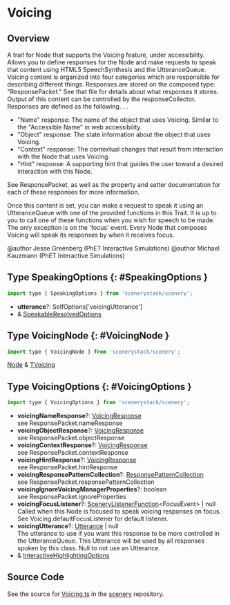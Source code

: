 # Voicing

## Overview

A trait for Node that supports the Voicing feature, under accessibility. Allows you to define responses for the Node
and make requests to speak that content using HTML5 SpeechSynthesis and the UtteranceQueue. Voicing content is
organized into four categories which are responsible for describing different things. Responses are stored on the
composed type: "ResponsePacket." See that file for details about what responses it stores. Output of this content
can be controlled by the responseCollector. Responses are defined as the following. . .

- "Name" response: The name of the object that uses Voicing. Similar to the "Accessible Name" in web accessibility.
- "Object" response: The state information about the object that uses Voicing.
- "Context" response: The contextual changes that result from interaction with the Node that uses Voicing.
- "Hint" response: A supporting hint that guides the user toward a desired interaction with this Node.

See ResponsePacket, as well as the property and setter documentation for each of these responses for more
information.

Once this content is set, you can make a request to speak it using an UtteranceQueue with one of the provided
functions in this Trait. It is up to you to call one of these functions when you wish for speech to be made. The only
exception is on the 'focus' event. Every Node that composes Voicing will speak its responses by when it
receives focus.

@author Jesse Greenberg (PhET Interactive Simulations)
@author Michael Kauzmann (PhET Interactive Simulations)

## Type SpeakingOptions {: #SpeakingOptions }


```js
import type { SpeakingOptions } from 'scenerystack/scenery';
```


- **utterance**?: SelfOptions['voicingUtterance']
- &amp; [SpeakableResolvedOptions](../utterance-queue/ResponsePacket.md#SpeakableResolvedOptions)




## Type VoicingNode {: #VoicingNode }


```js
import type { VoicingNode } from 'scenerystack/scenery';
```


[Node](../scenery/Node.md) &amp; [TVoicing](../scenery/Voicing.md#TVoicing)



## Type VoicingOptions {: #VoicingOptions }


```js
import type { VoicingOptions } from 'scenerystack/scenery';
```


- **voicingNameResponse**?: [VoicingResponse](../utterance-queue/ResponsePacket.md#VoicingResponse)
<br>  see ResponsePacket.nameResponse
- **voicingObjectResponse**?: [VoicingResponse](../utterance-queue/ResponsePacket.md#VoicingResponse)
<br>  see ResponsePacket.objectResponse
- **voicingContextResponse**?: [VoicingResponse](../utterance-queue/ResponsePacket.md#VoicingResponse)
<br>  see ResponsePacket.contextResponse
- **voicingHintResponse**?: [VoicingResponse](../utterance-queue/ResponsePacket.md#VoicingResponse)
<br>  see ResponsePacket.hintResponse
- **voicingResponsePatternCollection**?: [ResponsePatternCollection](../utterance-queue/ResponsePatternCollection.md)
<br>  see ResponsePacket.responsePatternCollection
- **voicingIgnoreVoicingManagerProperties**?: <span style="color: hsla(calc(var(--md-hue) + 180deg),80%,40%,1);">boolean</span>
<br>  see ResponsePacket.ignoreProperties
- **voicingFocusListener**?: [SceneryListenerFunction](../scenery/TInputListener.md#SceneryListenerFunction)&lt;FocusEvent&gt; | <span style="color: hsla(calc(var(--md-hue) + 180deg),80%,40%,1);">null</span>
<br>  Called when this Node is focused to speak voicing responses on focus. See Voicing.defaultFocusListener for default
  listener.
- **voicingUtterance**?: [Utterance](../utterance-queue/Utterance.md) | <span style="color: hsla(calc(var(--md-hue) + 180deg),80%,40%,1);">null</span>
<br>  The utterance to use if you want this response to be more controlled in the UtteranceQueue. This Utterance will be
  used by all responses spoken by this class. Null to not use an Utterance.
- &amp; [InteractiveHighlightingOptions](../scenery/InteractiveHighlighting.md#InteractiveHighlightingOptions)




## Source Code

See the source for [Voicing.ts](https://github.com/phetsims/scenery/blob/main/js/accessibility/voicing/Voicing.ts) in the [scenery](https://github.com/phetsims/scenery) repository.

